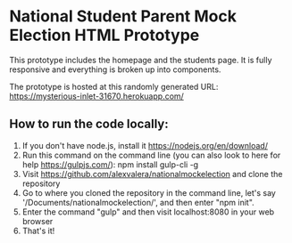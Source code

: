 # National Student Parent Mock Election HTML Prototype

This prototype includes the homepage and the students page. It is fully responsive and everything is broken up into components.

The prototype is hosted at this randomly generated URL: https://mysterious-inlet-31670.herokuapp.com/

## How to run the code locally:

1.  If you don't have node.js, install it https://nodejs.org/en/download/
2.  Run this command on the command line (you can also look to here for help https://gulpjs.com/): npm install gulp-cli -g
3.  Visit https://github.com/alexvalera/nationalmockelection and clone the repository
4.  Go to where you cloned the repository in the command line, let's say '/Documents/nationalmockelection/', and then enter "npm init".
5.  Enter the command "gulp" and then visit localhost:8080 in your web browser
6.  That's it!